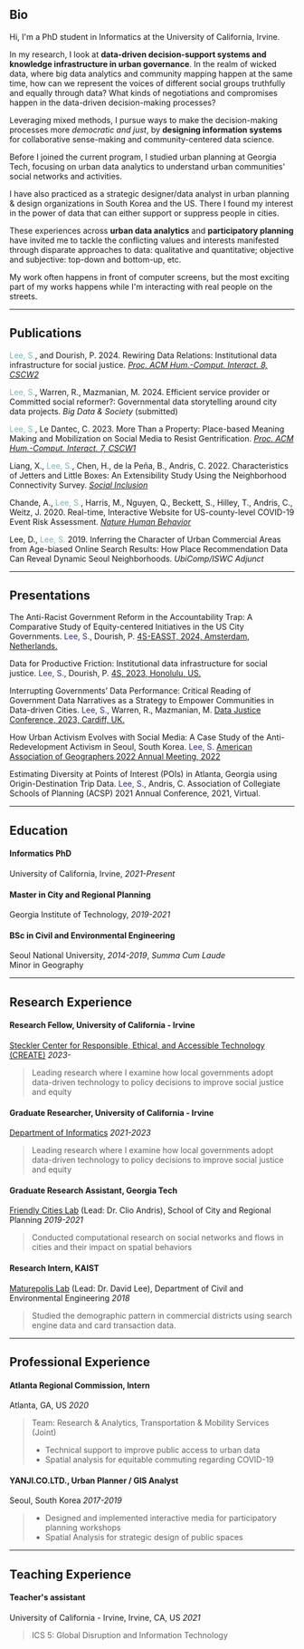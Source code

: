 ## Bio

Hi, I'm a PhD student in Informatics at the University of California, Irvine.   

In my research, I look at **data-driven decision-support systems and knowledge infrastructure in urban governance**. In the realm of wicked data, where big data analytics and community mapping happen at the same time, how can we represent the voices of different social groups truthfully and equally through data? What kinds of negotiations and compromises happen in the data-driven decision-making processes? 

Leveraging mixed methods, I pursue ways to make the decision-making processes more _democratic and just_, by **designing information systems** for collaborative sense-making and community-centered data science.

Before I joined the current program, I studied urban planning at Georgia Tech, focusing on urban data analytics to understand urban communities' social networks and activities. 

I have also practiced as a strategic designer/data analyst in urban planning & design organizations in South Korea and the US. There I found my interest in the power of data that can either support or suppress people in cities. 

These experiences across **urban data analytics** and **participatory planning** have invited me to tackle the conflicting values and interests manifested through disparate approaches to data: qualitative and quantitative; objective and subjective: top-down and bottom-up, etc.   

My work often happens in front of computer screens,  but the most exciting part of my works happens while I'm interacting with real people on the streets.  

---

## Publications 

<span style="color:#77B5B6">Lee, S.</span>, and Dourish, P. 2024. Rewiring Data Relations: Institutional data infrastructure for social justice. *[Proc. ACM Hum.-Comput. Interact. 8, CSCW2](https://dl.acm.org/doi/10.1145/3686959)* 

<span style="color:#77B5B6">Lee, S.</span>, Warren, R., Mazmanian, M. 2024. Efficient service provider or Committed social reformer?: Governmental data storytelling around city data projects. *Big Data & Society* (submitted)

<span style="color:#77B5B6">Lee, S.</span>, Le Dantec, C. 2023. More Than a Property: Place-based Meaning Making and Mobilization on Social Media to Resist Gentrification. *[Proc. ACM Hum.-Comput. Interact. 7, CSCW1](/pdf/V7cscw075-lee.pdf)*

Liang, X., <span style="color:#77B5B6">Lee, S.</span>, Chen, H., de la Peña, B., Andris, C. 2022. Characteristics of Jetters and Little Boxes: An Extensibility Study Using the Neighborhood Connectivity Survey. *[Social Inclusion](https://www.cogitatiopress.com/socialinclusion/article/view/5366)*

Chande, A., <span style="color:#77B5B6">Lee, S.</span>, Harris, M., Nguyen, Q., Beckett, S., Hilley, T., Andris, C., Weitz, J. 2020. Real-time, Interactive Website for US-county-level COVID-19 Event Risk Assessment. *[Nature Human Behavior](https://www.nature.com/articles/s41562-020-01000-9.epdf?sharing_token=N76iQiJi4MMfZlgL5CzCmtRgN0jAjWel9jnR3ZoTv0MxoMi5KsUayERBHA5eSMONUMN2Q6hJuJwlPGsZt-vBiiTQs7sU1kIpVKm93HyoihgBoBkEvityJyAIQvURfffqrG5TWZSQjM5tYqbOJq9hlmo1Qp5wJ1QsxhnVMRp60AU%3D)*

Lee, D., <span style="color:#77B5B6">Lee, S.</span> 2019. Inferring the Character of Urban Commercial Areas from Age-biased Online Search Results: How Place Recommendation Data Can Reveal Dynamic Seoul Neighborhoods. *UbiComp/ISWC Adjunct*



---

## Presentations

The Anti-Racist Government Reform in the Accountability Trap: A Comparative Study of Equity-centered Initiatives in the US City Governments. 
<span style="color:#3d2478">Lee, S.</span>, Dourish, P. [4S-EASST, 2024, Amsterdam, Netherlands.](https://www.easst4s2024.net/) 

Data for Productive Friction: Institutional data infrastructure for social justice.
<span style="color:#3d2478">Lee, S.</span>, Dourish, P. [4S, 2023, Honolulu, US.](https://4sonline.org/4s_2023_honolulu.php) 

Interrupting Governments’ Data Performance: Critical Reading of Government Data Narratives as a Strategy to Empower Communities in Data-driven Cities.
<span style="color:#3d2478">Lee, S.</span>, Warren, R., Mazmanian, M. [Data Justice Conference, 2023, Cardiff, UK.](https://datajusticelab.org/data-justice-2023-conference-programme/)

How Urban Activism Evolves with Social Media: A Case Study of the Anti-Redevelopment Activism in Seoul, South Korea.
<span style="color:#3d2478">Lee, S.</span>
[American Association of Geographers 2022 Annual Meeting, 2022](https://aag-annualmeeting.secure-platform.com/a/gallery/rounds/27/details/13592)

Estimating Diversity at Points of Interest (POIs) in Atlanta, Georgia using Origin-Destination Trip Data. <span style="color:#3d2478">Lee, S.</span>, Andris, C. Association of Collegiate Schools of Planning (ACSP) 2021 Annual Conference, 2021, Virtual. 

<!-- **Characteristics of Individuals with Global, Local or Glocal Connectivity Patterns** 
Liang, X., <span style="color:#3d2478">Lee, S.</span>, Andris, C., Chen, H., and De La Pena, B.  
North American Meetings of the Regional Science Association International, November, 2020     -->


---

## Education

#### Informatics PhD
University of California, Irvine, _2021-Present_
#### Master in City and Regional Planning
Georgia Institute of Technology, _2019-2021_   
#### BSc in Civil and Environmental Engineering
Seoul National University, _2014-2019_, _Summa Cum Laude_  
Minor in Geography


---

## Research Experience

####  Research Fellow, University of California - Irvine  
[Steckler Center for Responsible, Ethical, and Accessible Technology (CREATE)](https://create.ics.uci.edu/) _2023-_   
> Leading research where I examine how local governments adopt data-driven technology to policy decisions to improve social justice and equity

####  Graduate Researcher, University of California - Irvine  
[Department of Informatics](https://www.informatics.uci.edu/grad/phd-informatics/) _2021-2023_   
> Leading research where I examine how local governments adopt data-driven technology to policy decisions to improve social justice and equity  

####  Graduate Research Assistant, Georgia Tech  
[Friendly Cities Lab](http://friendlycities.gatech.edu/) (Lead: Dr. Clio Andris), School of City and Regional Planning _2019-2021_   
> Conducted computational research on social networks and flows in cities and their impact on spatial behaviors  

#### Research Intern, KAIST
[Maturepolis Lab](https://maturepolis.com/) (Lead: Dr. David Lee), Department of Civil and Environmental Engineering _2018_ 
> Studied the demographic pattern in commercial districts using search engine data and card transaction data. 

---

## Professional Experience 

<!-- **#### San Francisco Planning Department, Intern
San Francisco, CA, US _2022_
> Team: Community Equity Division 
> - Developed a prototype of San Francisco Neighborhood Profiles (interactive dashboard)
> - Led the project managing inter-departmental communication and design processes --> 

#### Atlanta Regional Commission, Intern
Atlanta, GA, US _2020_
> Team: Research & Analytics, Transportation & Mobility Services (Joint)
> - Technical support to improve public access to urban data
> - Spatial analysis for equitable commuting regarding COVID-19  

#### YANJI.CO.LTD., Urban Planner / GIS Analyst
Seoul, South Korea _2017-2019_
> - Designed and implemented interactive media for participatory planning workshops   
> - Spatial Analysis for strategic design of public spaces  

---

## Teaching Experience 

#### Teacher's assistant
University of California - Irvine, Irvine, CA, US _2021_
> ICS 5: Global Disruption and Information Technology 

